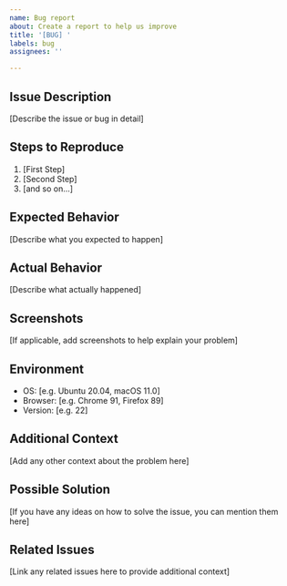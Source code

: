 ```yaml
---
name: Bug report
about: Create a report to help us improve
title: '[BUG] '
labels: bug
assignees: ''

---
```


## Issue Description

[Describe the issue or bug in detail]

## Steps to Reproduce

1. [First Step]
2. [Second Step]
3. [and so on...]

## Expected Behavior

[Describe what you expected to happen]

## Actual Behavior

[Describe what actually happened]

## Screenshots

[If applicable, add screenshots to help explain your problem]

## Environment

- OS: [e.g. Ubuntu 20.04, macOS 11.0]
- Browser: [e.g. Chrome 91, Firefox 89]
- Version: [e.g. 22]

## Additional Context

[Add any other context about the problem here]

## Possible Solution

[If you have any ideas on how to solve the issue, you can mention them here]

## Related Issues

[Link any related issues here to provide additional context]